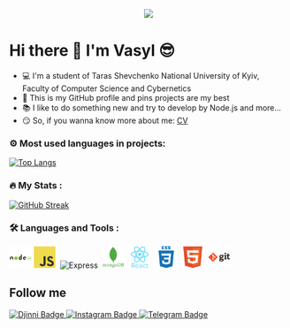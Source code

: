 <div id="header" align="center">
  <img src="https://media.giphy.com/media/fwbzI2kV3Qrlpkh59e/giphy.gif" width="200"/>
</div>
<h1> Hi there 👋
I'm Vasyl 😎</h1>

- 💻 I'm a student of Taras Shevchenko National University of Kyiv, Faculty of Computer Science and Cybernetics 
- 🙂 This is my GitHub profile and pins projects are my best 
- 📚 I like to do something new and try to develop by Node.js and more... 
- 😏 So, if you wanna know more about me: <a href="https://drive.google.com/file/d/1YNoyB1oohadhTASFh5NSV3dpIGpozKlo/view?usp=sharing">CV</a> 

### ⚙ Most used languages in projects:
[![Top Langs](https://github-readme-stats.vercel.app/api/top-langs/?username=vasyl1312&theme=vision-friendly-dark)](https://github.com/anuraghazra/github-readme-stats)

### :fire: My Stats :
[![GitHub Streak](http://github-readme-streak-stats.herokuapp.com?user=vasyl1312&theme=dark&hide_border=true)](https://git.io/streak-stats)


### :hammer_and_wrench: Languages and Tools :
  <div>
  <img src="https://github.com/devicons/devicon/blob/master/icons/nodejs/nodejs-original-wordmark.svg" title="NodeJS" alt="NodeJS" width="40" height="40"/>&nbsp;<img src="https://github.com/devicons/devicon/blob/master/icons/javascript/javascript-original.svg" title="JavaScript" alt="JavaScript" width="40" height="40"/>&nbsp;
  <img src="https://itproger.com/intensive/img/express.png" title="Express" alt="Express" width="40" height="40"/>&nbsp;
  <img src="https://github.com/devicons/devicon/blob/master/icons/mongodb/mongodb-plain-wordmark.svg" title="MongoDb" alt="MongoDb" width="40" height="40"/>&nbsp;
  <img src="https://github.com/devicons/devicon/blob/master/icons/react/react-original-wordmark.svg" title="React" alt="React" width="40" height="40"/>&nbsp;
  <img src="https://github.com/devicons/devicon/blob/master/icons/css3/css3-plain-wordmark.svg"  title="CSS3" alt="CSS" width="40" height="40"/>&nbsp;
  <img src="https://github.com/devicons/devicon/blob/master/icons/html5/html5-original.svg" title="HTML5" alt="HTML" width="40" height="40"/>&nbsp; 
    <img src="https://github.com/devicons/devicon/blob/master/icons/git/git-original-wordmark.svg" title="Git" **alt="Git" width="40" height="40"/>
</div>
  
  <h2>Follow me</h2>
<div id="badges">
  <a href="https://djinni.co/q/d9b5f577b1/">
    <img src="https://sourcingsummit.net/sosud/wp-content/uploads/sites/34/2017/07/djinnix505x235-1.jpg" alt="Djinni Badge" width="100"/>
  </a>
  <a href="https://www.instagram.com/vasyllko/">
    <img src="https://upload.wikimedia.org/wikipedia/commons/thumb/e/e7/Instagram_logo_2016.svg/768px-Instagram_logo_2016.svg.png" alt="Instagram Badge" width="50"/>
  </a>
  <a href="https://t.me/vasylkoo">
    <img src="https://upload.wikimedia.org/wikipedia/commons/thumb/8/82/Telegram_logo.svg/2048px-Telegram_logo.svg.png" alt="Telegram Badge" width="50"/>
  </a>
</div>



